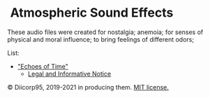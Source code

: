 # <img alt="" src="https://win98icons.alexmeub.com/icons/png/wia_img_gray-1.png">&nbsp;Atmospheric Sound Effects
These audio files were created for nostalgia; anemoia; for senses of physical and moral influence; to bring feelings of different odors;

List:
* ["Echoes of Time"](https://github.com/Diicorp95/Diicorp95/raw/main/production/music/asfx/Echoes%20of%20Time.mp3)
  * [Legal and Informative Notice](https://github.com/Diicorp95/Diicorp95/blob/main/production/music/asfx/Echoes%20of%20Time.md)

:copyright: Diicorp95, 2019-2021 in producing them. [MIT license.](https://diicorp95.mit-license.org)
